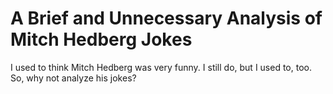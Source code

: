 # A Brief and Unnecessary Analysis of Mitch Hedberg Jokes

I used to think Mitch Hedberg was very funny. I still do, but I used to, too. So, why not analyze his jokes?
